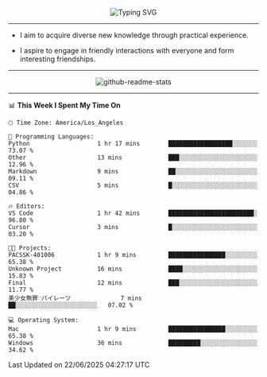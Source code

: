 <p align="center">
  <img src="https://readme-typing-svg.demolab.com?font=Fira+Code&weight=500&size=32&duration=2500&pause=1600&center=true&vCenter=true&random=false&width=1024&height=64&lines=Hi+there+%F0%9F%91%8B;I'm+delighted+you+could+make+it+here+%F0%9F%8E%89;I'm+Harry%2C+a+college+student+still+finding+my+way" alt="Typing SVG" />
</p>


---


- I aim to acquire diverse new knowledge through practical experience.

- I aspire to engage in friendly interactions with everyone and form interesting friendships.


---


<p align="center">
  <img src="https://github-readme-stats.vercel.app/api?username=Harry-Jing&show_icons=true" alt="github-readme-stats"/>
</p>


---

<!--START_SECTION:waka-->
📊 **This Week I Spent My Time On** 

```text
🕑︎ Time Zone: America/Los_Angeles

💬 Programming Languages: 
Python                   1 hr 17 mins        ██████████████████░░░░░░░   73.07 % 
Other                    13 mins             ███░░░░░░░░░░░░░░░░░░░░░░   12.96 % 
Markdown                 9 mins              ██░░░░░░░░░░░░░░░░░░░░░░░   09.11 % 
CSV                      5 mins              █░░░░░░░░░░░░░░░░░░░░░░░░   04.86 % 

🔥 Editors: 
VS Code                  1 hr 42 mins        ████████████████████████░   96.80 % 
Cursor                   3 mins              █░░░░░░░░░░░░░░░░░░░░░░░░   03.20 % 

🐱‍💻 Projects: 
PACSSK-401006            1 hr 9 mins         ████████████████░░░░░░░░░   65.38 % 
Unknown Project          16 mins             ████░░░░░░░░░░░░░░░░░░░░░   15.83 % 
Final                    12 mins             ███░░░░░░░░░░░░░░░░░░░░░░   11.77 % 
美少女無罪♡パイレーツ              7 mins              ██░░░░░░░░░░░░░░░░░░░░░░░   07.02 % 

💻 Operating System: 
Mac                      1 hr 9 mins         ████████████████░░░░░░░░░   65.38 % 
Windows                  36 mins             █████████░░░░░░░░░░░░░░░░   34.62 % 
```


 Last Updated on 22/06/2025 04:27:17 UTC
<!--END_SECTION:waka-->
